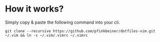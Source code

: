 # How it works?

Simply copy & paste the following command into your cli.

`git clone --recursive https://github.com/pfinkbeiner/dotfiles-vim.git ~/.vim && ln -s ~/.vim/.vimrc ~/.vimrc`
